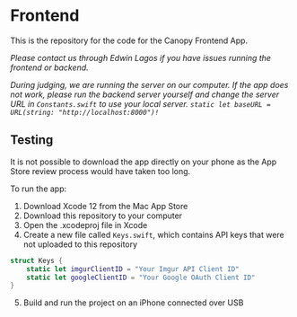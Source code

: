 # Frontend
This is the repository for the code for the Canopy Frontend App.

*Please contact us through Edwin Lagos if you have issues running the frontend or backend.*

*During judging, we are running the server on our computer. If the app does not work, please run the backend server yourself and change the server URL in `Constants.swift` to use your local server.*
*`static let baseURL = URL(string: "http://localhost:8000")!`*

## Testing
It is not possible to download the app directly on your phone as the App Store review process would have taken too long.

To run the app:
1. Download Xcode 12 from the Mac App Store
2. Download this repository to your computer
3. Open the .xcodeproj file in Xcode
4. Create a new file called `Keys.swift`, which contains API keys that were not uploaded to this repository
```swift
struct Keys {
    static let imgurClientID = "Your Imgur API Client ID"
    static let googleClientID = "Your Google OAuth Client ID"
}
```
5. Build and run the project on an iPhone connected over USB
